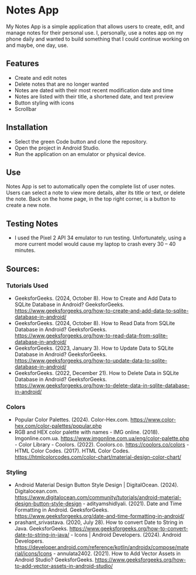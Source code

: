 # Notes App
My Notes App is a simple application that allows users to create, edit, and manage notes for their personal use.  I, personally, use a notes app on my phone daily and wanted to build something that I could continue working on and maybe, one day, use.

## Features
- Create and edit notes
- Delete notes that are no longer wanted
- Notes are dated with their most recent modification date and time
- Notes are listed with their title, a shortened date, and text preview
- Button styling with icons
- Scrollbar

## Installation
-  Select the green Code button and clone the repository.  
- Open the project in Android Studio.
- Run the application on an emulator or physical device.

## Use
Notes App is set to automatically open the complete list of user notes.  Users can select a note to view more details, alter its title or text, or delete the note.  Back on the home page, in the top right corner, is a button to create a new note.  

## Testing Notes
- I used the Pixel 2 API 34 emulator to run testing.  Unfortunately, using a more current model would cause my laptop to crash every 30 – 40 minutes. 

## Sources:
### Tutorials Used
- GeeksforGeeks. (2024, October 8). How to Create and Add Data to SQLite Database in Android? GeeksforGeeks. https://www.geeksforgeeks.org/how-to-create-and-add-data-to-sqlite-database-in-android/
- GeeksforGeeks. (2024, October 8). How to Read Data from SQLite Database in Android? GeeksforGeeks. https://www.geeksforgeeks.org/how-to-read-data-from-sqlite-database-in-android/
- GeeksforGeeks. (2023, January 3). How to Update Data to SQLite Database in Android? GeeksforGeeks. https://www.geeksforgeeks.org/how-to-update-data-to-sqlite-database-in-android/
- GeeksforGeeks. (2022, December 21). How to Delete Data in SQLite Database in Android? GeeksforGeeks. https://www.geeksforgeeks.org/how-to-delete-data-in-sqlite-database-in-android/

### Colors
- Popular Color Palettes. (2024). Color-Hex.com. https://www.color-hex.com/color-palettes/popular.php
- RGB and HEX color palette with names - IMG online. (2018). Imgonline.com.ua. https://www.imgonline.com.ua/eng/color-palette.php
‌- Color Library - Coolors. (2022). Coolors.co. https://coolors.co/colors
‌- HTML Color Codes. (2017). HTML Color Codes. https://htmlcolorcodes.com/color-chart/material-design-color-chart/
‌
### Styling 
- Android Material Design Button Style Design | DigitalOcean. (2024). Digitalocean.com. https://www.digitalocean.com/community/tutorials/android-material-design-button-style-design
‌- adityamshidlyali. (2021). Date and Time Formatting in Android. GeeksforGeeks. https://www.geeksforgeeks.org/date-and-time-formatting-in-android/
- prashant_srivastava. (2020, July 28). How to convert Date to String in Java. GeeksforGeeks. https://www.geeksforgeeks.org/how-to-convert-date-to-string-in-java/
‌- Icons  |  Android Developers. (2024). Android Developers. https://developer.android.com/reference/kotlin/androidx/compose/material/icons/Icons
‌- annulata2402. (2021). How to Add Vector Assets in Android Studio? GeeksforGeeks. https://www.geeksforgeeks.org/how-to-add-vector-assets-in-android-studio/
‌





